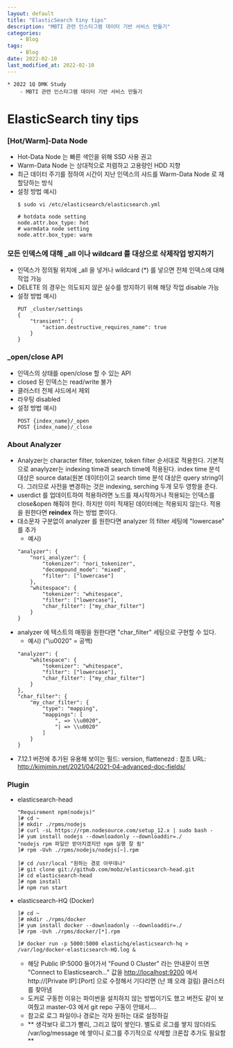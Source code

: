 ```yaml
---
layout: default
title: "ElasticSearch tiny tips"
description: "MBTI 관련 인스타그램 데이터 기반 서비스 만들기"
categories:
    - Blog
tags:
    - Blog
date: 2022-02-10
last_modified_at: 2022-02-10
---
```

```
* 2022 1Q DMK Study
    - MBTI 관련 인스타그램 데이터 기반 서비스 만들기
```
# ElasticSearch tiny tips

### [Hot/Warm]-Data Node
- Hot-Data Node 는 빠른 색인을 위해 SSD 사용 권고
- Warm-Data Node 는 상대적으로 저렴하고 고용량인 HDD 지향
- 최근 데이터 주기를 정하여 시간이 지난 인덱스의 샤드를 Warm-Data Node 로 재할당하는 방식
- 설정 방법 예시)
    ```angular2html
    $ sudo vi /etc/elasticsearch/elasticsearch.yml
    
    # hotdata node setting
    node.attr.box_type: hot
    # warmdata node setting
    node.attr.box_type: warm
    ```

### 모든 인덱스에 대해 _all 이나 wildcard 를 대상으로 삭제작업 방지하기
- 인덱스가 정의될 위치에 _all 을 넣거나 wildcard (*) 를 넣으면 전체 인덱스에 대해 작업 가능
- DELETE 의 경우는 의도되지 않은 실수를 방지하기 위해 해당 작업 disable 가능
- 설정 방법 예시)
    ```angular2html
    PUT _cluster/settings
    {
        "transient": {
            "action.destructive_requires_name": true
        }
    }
    ```

### _open/close API
- 인덱스의 상태를 open/close 할 수 있는 API
- closed 된 인덱스는 read/write 불가
- 클러스터 전체 샤드에서 제외
- 라우팅 disabled
- 설정 방법 예시)
    ```angular2html
    POST {index_name}/_open
    POST {index_name}/_close
    ```

### About Analyzer
- Analyzer는 character filter, tokenizer, token filter 순서대로 적용한다. 기본적으로 anaylyzer는 indexing time과 search time에 적용된다. index time 분석 대상은 source data(원본 데이터)이고 search time 분석 대상은 query string이다. 그러므로 사전을 변경하는 것은 indexing, serching 두개 모두 영항을 준다.
- userdict 를 업데이트하여 적용하려면 노드를 재시작하거나 적용되는 인덱스를 close&open 해줘야 한다. 하지만 이미 적재된 데이터에는 적용되지 않는다. 적용을 원한다면 **reindex** 하는 방법 뿐이다.
- 대소문자 구분없이 analyzer 를 원한다면 analyzer 의 filter 세팅에 "lowercase" 를 추가
    - 예시) 
    ```angular2html
    "analyzer": {
        "nori_analyzer": {
            "tokenizer": "nori_tokenizer",
            "decompound_mode": "mixed",
            "filter": ["lowercase"]
        },
        "whitespace": {
            "tokenizer": "whitespace",
            "filter": ["lowercase"],
            "char_filter": ["my_char_filter"]
        }
    }
    ```
- analyzer 에 텍스트의 매핑을 원한다면 "char_filter" 세팅으로 구현할 수 있다.
    - 예시) ("\\u0020" = 공백)
    ```angular2html
    "analyzer": {
        "whitespace": {
            "tokenizer": "whitespace",
            "filter": ["lowercase"],
            "char_filter": ["my_char_filter"]
        }
    },
    "char_filter": {
        "my_char_filter": {
            "type": "mapping",
            "mappings": [
                ", => \\u0020",
                "| => \\u0020"
            ]
        }
    }
    ```
- 7.12.1 버전에 추가된 유용해 보이는 필드: version, flattenezd
    : 참조 URL: http://kimjmin.net/2021/04/2021-04-advanced-doc-fields/

### Plugin
- elasticsearch-head
    ```
    "Requirement npm(nodejs)"
    ]# cd ~
    ]# mkdir ./rpms/nodejs
    ]# curl -sL https://rpm.nodesource.com/setup_12.x | sudo bash -
    ]# yum install nodejs --downloadonly --downloaddir=./
    "nodejs rpm 파일만 받아지겠지만 npm 실행 잘 됨"
    ]# rpm -Uvh ./rpms/nodejs/nodejs[~].rpm
    
    ]# cd /usr/local "원하는 경로 아무데나"
    ]# git clone git://github.com/mobz/elasticsearch-head.git
    ]# cd elasticsearch-head
    ]# npm install
    ]# npm run start
    ```
- elasticsearch-HQ (Docker)
    ```angular2html
    ]# cd ~
    ]# mkdir ./rpms/docker
    ]# yum install docker --downloadonly --downloaddir=./
    ]# rpm -Uvh ./rpms/docker/[*].rpm
    
    ]# docker run -p 5000:5000 elastichq/elasticsearch-hq > /var/log/docker-elasticsearch-HQ.log &
    ```
    - 해당 Public IP:5000 들어가서 "Found 0 Cluster" 라는 안내문이 뜨면 "Connect to Elasticsearch..." 값을 [http://localhost:9200](http://localhost:9200/) 에서 http://[Private IP]:[Port] 으로 수정해서 기다리면 (난 꽤 오래 걸림) 클러스터를 찾아냄
    - 도커로 구동한 이유는 파이썬을 설치하지 않는 방법이기도 했고 버전도 같이 보여줬고 master-03 에서 git repo 구동이 안돼서....
    - 참고로 로그 파일이나 경로는 각자 원하는 대로 설정하길
    - ** 생각보다 로그가 빨리, 그리고 많이 쌓인다. 별도로 로그를 쌓지 않더라도 /var/log/message 에 쌓이니 로그를 주기적으로 삭제할 크론잡 추가도 필요함 **